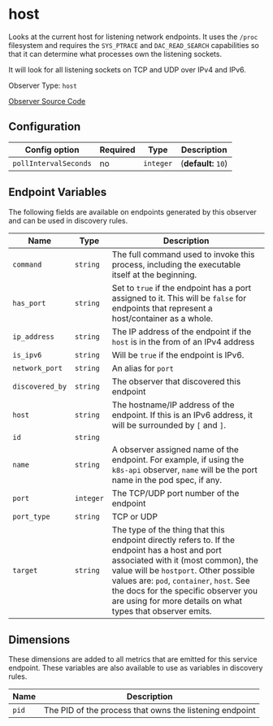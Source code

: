 <!--- GENERATED BY gomplate from scripts/docs/templates/observer-page.md.tmpl --->

# host

 Looks at the current host for listening network endpoints.
It uses the `/proc` filesystem and requires the `SYS_PTRACE` and
`DAC_READ_SEARCH` capabilities so that it can determine what processes own
the listening sockets.

It will look for all listening sockets on TCP and UDP over IPv4 and IPv6.


Observer Type: `host`

[Observer Source Code](https://github.com/signalfx/signalfx-agent/tree/master/internal/observers/host)

## Configuration

| Config option | Required | Type | Description |
| --- | --- | --- | --- |
| `pollIntervalSeconds` | no | `integer` |  (**default:** `10`) |




## Endpoint Variables

The following fields are available on endpoints generated by this observer and
can be used in discovery rules.

| Name | Type | Description |
| ---  | ---  | ---         |
| `command` | `string` | The full command used to invoke this process, including the executable itself at the beginning. |
| `has_port` | `string` | Set to `true` if the endpoint has a port assigned to it.  This will be `false` for endpoints that represent a host/container as a whole. |
| `ip_address` | `string` | The IP address of the endpoint if the `host` is in the from of an IPv4 address |
| `is_ipv6` | `string` | Will be `true` if the endpoint is IPv6. |
| `network_port` | `string` | An alias for `port` |
| `discovered_by` | `string` | The observer that discovered this endpoint |
| `host` | `string` | The hostname/IP address of the endpoint.  If this is an IPv6 address, it will be surrounded by `[` and `]`. |
| `id` | `string` |  |
| `name` | `string` | A observer assigned name of the endpoint. For example, if using the `k8s-api` observer, `name` will be the port name in the pod spec, if any. |
| `port` | `integer` | The TCP/UDP port number of the endpoint |
| `port_type` | `string` | TCP or UDP |
| `target` | `string` | The type of the thing that this endpoint directly refers to.  If the endpoint has a host and port associated with it (most common), the value will be `hostport`.  Other possible values are: `pod`, `container`, `host`.  See the docs for the specific observer you are using for more details on what types that observer emits. |

## Dimensions

These dimensions are added to all metrics that are emitted for this service
endpoint.  These variables are also available to use as variables in discovery
rules.

| Name | Description |
| ---  | ---         |
| `pid` | The PID of the process that owns the listening endpoint |


